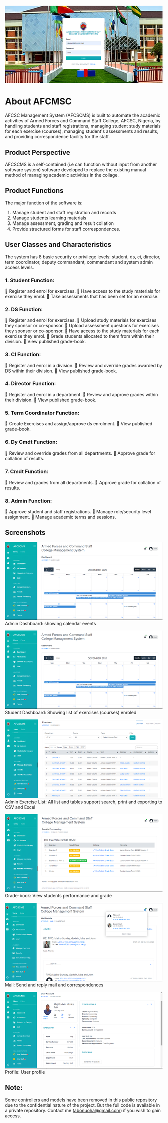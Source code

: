 ![Preview](/screenshots/login.png?raw=true "Preview")

# About AFCMSC

AFCSC Management System (AFCSCMS) is built to automate the academic activities of Armed Forces and Command Staff College, AFCSC, Nigeria, by handling students and staff registrations, managing student study materials for each exercise (courses), managing student's assessments and results, and providing correspondence facility for the staff.

## Product Perspective
AFCSCMS is a self-contained (i.e can function without input from another software system) software developed to replace the existing manual method of managing academic activities in the collage.

## Product Functions
The major function of the software is:
1.	Manage student and staff registration and records 
2.	Manage students learning materials
3.	Manage assessment, grading and result collation
4.	Provide structured forms for staff correspondences.

## User Classes and Characteristics
The system has 8 basic security or privilege levels: student, ds, ci, director, term coordinator, deputy commandant, commandant and system admin access levels. 

### 1. Student Function:
	Register and enrol for exercises.
	Have access to the study materials for exercise they enrol.
	Take assessments that has been set for an exercise.

### 2. DS Function:
	Register and enrol for exercises.
	Upload study materials for exercises they sponsor or co-sponsor.
	Upload assessment questions for exercises they sponsor or co-sponsor.
	Have access to the study materials for each exercise they enrol.
	Grade students allocated to them from within their division.
	View published grade-book.

### 3. CI Function:
	Register and enrol in a division.
	Review and override grades awarded by DS within their division.
	View published grade-book.

### 4.	Director Function:
	Register and enrol in a department.
	Review and approve grades within their division.
	View published grade-book.

### 5.	Term Coordinator Function:
	Create Exercises and assign/approve ds enrolment.
	View published grade-book.

### 6.	Dy Cmdt Function:
	Review and override grades from all departments.
	Approve grade for collation of results.

### 7.	Cmdt Function:
	Review and grades from all departments.
	Approve grade for collation of results.

### 8.	Admin Function:
	Approve student and staff registrations.
	Manage role/security level assignment.
	Manage academic terms and sessions.

## Screenshots

![Preview](/screenshots/home.png?raw=true "Preview")
Admin Dashboard: showing calendar events

![Preview](/screenshots/home.png?raw=true "Preview")
Student Dashboard: Showing list of exercises (courses) enroled

![Preview](/screenshots/list.png?raw=true "Preview")
Admin Exercise List: All list and tables support search, print and exporting to CSV and Excel  

![Preview](/screenshots/result.png?raw=true "Preview")
Grade-book: View students performance and grade

![Preview](/screenshots/mail.png?raw=true "Preview")
Mail: Send and reply mail and correspondences

![Preview](/screenshots/profile.png?raw=true "Preview")
Profile: User profile

## Note:
Some controllers and models have been removed in this public repository due to the confidential nature of the project. But the full code is available in a private repository. Contact me (abonuoha@gmail.com) if you wish to gain access. 
